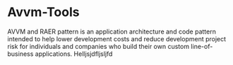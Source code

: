 # Avvm-Tools
AVVM and RAER pattern is an application architecture and code pattern intended to help lower development costs and reduce development project risk for individuals and companies who build their own custom line-of-business applications. Helljsjdfljsljfd
